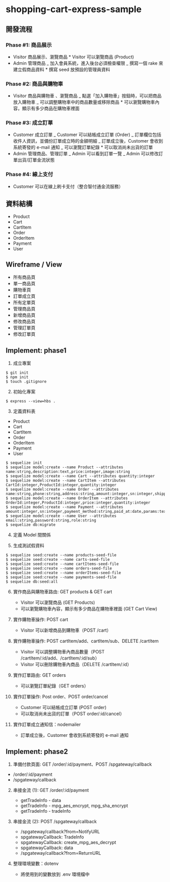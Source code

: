# shopping-cart-express-sample

## 開發流程

### Phase #1: 商品展示

- Visitor 商品展示、瀏覽商品 \* Visitor 可以瀏覽商品 (Product)
- Admin 管理商品
  _ 加入會員系統，進入後台必須檢查權限
  _ 撰寫一個 rake 來建立假商品資料 \* 撰寫 seed 放預設的管理員資料

### Phase #2: 商品與購物車

- Visitor 商品與購物車 、瀏覽商品
  _ 點選「加入購物車」按鈕時，可以把商品放入購物車
  _ 可以調整購物車中的商品數量或移除商品 \* 可以瀏覽購物車內容，顯示有多少商品在購物車裡面

### Phase #3: 成立訂單

- Customer 成立訂單
  _ Customer 可以結帳成立訂單 (Order)
  _ 訂單欄位包括收件人資訊，並備份訂單成立時的金額明細
  _ 訂單成立後，Customer 會收到系統寄發的 e-mail 通知
  _ 可以瀏覽訂單紀錄 \* 可以取消尚未出貨的訂單
- Admin 管理商品、管理訂單
  _ Admin 可以看到訂單一覽
  _ Admin 可以修改訂單出貨/訂單金流狀態

### Phase #4: 線上支付

- Customer 可以在線上刷卡支付（整合智付通金流服務）

## 資料結構

- Product
- Cart
- CartItem
- Order
- OrderItem
- Payment
- User

## Wireframe / View

- 所有商品頁
- 單一商品頁
- 購物車頁
- 訂單成立頁
- 所有定單頁
- 管理商品頁
- 新增商品頁
- 修改商品頁
- 管理訂單頁
- 修改訂單頁

## Implement: phase1

1. 成立專案

```
$ git init
$ npm init
$ touch .gitignore
```

2. 初始化專案

```
$ express --view=hbs .
```

3. 定義資料表

- Product
- Cart
- CartItem
- Order
- OrderItem
- Payment
- User

```
$ sequelize init
$ sequelize model:create --name Product --attributes name:string,description:text,price:integer,image:string
$ sequelize model:create --name Cart --attributes quantity:integer
$ sequelize model:create --name CartItem --attributes CartId:integer,ProductId:integer,quantity:integer
$ sequelize model:create --name Order --attributes name:string,phone:string,address:string,amount:integer,sn:integer,shipping_status:string,payment_status:string,UserId:integer
$ sequelize model:create --name OrderItem --attributes OrderId:integer,ProductId:integer,price:integer,quantity:integer
$ sequelize model:create --name Payment --attributes amount:integer,sn:integer,payment_method:string,paid_at:date,params:text,OrderId:integer
$ sequelize model:create --name User --attributes email:string,password:string,role:string
$ sequelize db:migrate
```

4. 定義 Model 間關係

5. 生成測試假資料

```
$ sequelize seed:create --name products-seed-file
$ sequelize seed:create --name carts-seed-file
$ sequelize seed:create --name cartItems-seed-file
$ sequelize seed:create --name orders-seed-file
$ sequelize seed:create --name orderItems-seed-file
$ sequelize seed:create --name payments-seed-file
$ sequelize db:seed:all
```

6. 實作商品與購物車路由: GET products & GET cart

   - Visitor 可以瀏覽商品 (GET Products)
   - 可以瀏覽購物車內容，顯示有多少商品在購物車裡面 (GET Cart View)

7. 實作購物車操作: POST cart

   - Visitor 可以新增商品到購物車（POST /cart）

8. 實作購物車操作: POST cartItem/add、cartItem/sub、DELETE /cartItem

   - Visitor 可以調整購物車內商品數量（POST /cartItem/:id/add、/cartItem/:id/sub）
   - Visitor 可以刪除購物車內商品（DELETE /cartItem/:id）

9. 實作訂單路由: GET orders

   - 可以瀏覽訂單紀錄（GET orders）

10. 實作訂單操作: Post order、POST order/cancel

    - Customer 可以結帳成立訂單 (POST order)
    - 可以取消尚未出貨的訂單（POST order/:id/cancel）

11. 實作訂單成立通知信：nodemailer
    - 訂單成立後，Customer 會收到系統寄發的 e-mail 通知

## Implement: phase2

1. 準備付款頁面: GET /order/:id/payment、POST /spgateway/callback

- /order/:id/payment
- /spgateway/callback

2. 串接金流 (1): GET /order/:id/payment

   - getTradeInfo - data
   - getTradeInfo - mpg_aes_encrypt, mpg_sha_encrypt
   - getTradeInfo - tradeInfo

3. 串接金流 (2): POST /spgateway/callback
   - /spgateway/callback?from=NotifyURL
   - spgatewayCallback: TradeInfo
   - spgatewayCallback: create_mpg_aes_decrypt
   - spgatewayCallback: data
   - /spgateway/callback?from=ReturnURL
4. 整理環境變數：dotenv
   - 將使用到的變數放到 .env 環境檔中
